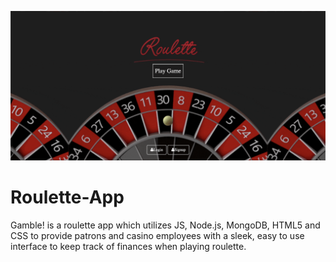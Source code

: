 ![img](roulette.png)

# Roulette-App
Gamble! is a roulette app which utilizes JS, Node.js, MongoDB, HTML5 and CSS to provide patrons and casino employees with a sleek, easy to use interface to keep track of finances when playing roulette.
